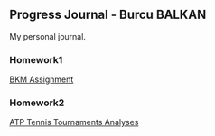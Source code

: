 ## Progress Journal - Burcu BALKAN

My personal journal.

### Homework1
[BKM Assignment](https://pjournal.github.io/mef03-balkanburcu/BKM.html)

### Homework2
[ATP Tennis Tournaments Analyses](https://pjournal.github.io/mef03-balkanburcu/ATP_tennis.html)
